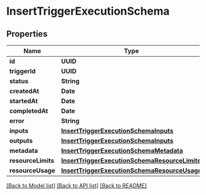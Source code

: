# InsertTriggerExecutionSchema

## Properties
Name | Type | Description | Notes
------------ | ------------- | ------------- | -------------
**id** | **UUID** |  | [optional] 
**triggerId** | **UUID** |  | 
**status** | **String** |  | 
**createdAt** | **Date** |  | [optional] 
**startedAt** | **Date** |  | [optional] 
**completedAt** | **Date** |  | [optional] 
**error** | **String** |  | [optional] 
**inputs** | [**InsertTriggerExecutionSchemaInputs**](InsertTriggerExecutionSchemaInputs.md) |  | 
**outputs** | [**InsertTriggerExecutionSchemaInputs**](InsertTriggerExecutionSchemaInputs.md) |  | 
**metadata** | [**InsertTriggerExecutionSchemaMetadata**](InsertTriggerExecutionSchemaMetadata.md) |  | 
**resourceLimits** | [**InsertTriggerExecutionSchemaResourceLimits**](InsertTriggerExecutionSchemaResourceLimits.md) |  | 
**resourceUsage** | [**InsertTriggerExecutionSchemaResourceUsage**](InsertTriggerExecutionSchemaResourceUsage.md) |  | 

[[Back to Model list]](../README.md#documentation-for-models) [[Back to API list]](../README.md#documentation-for-api-endpoints) [[Back to README]](../README.md)


